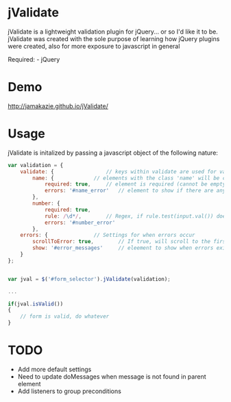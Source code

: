 jValidate
===

jValidate is a lightweight validation plugin for jQuery... or so I'd like it to be.  jValidate was created with the sole purpose of learning how jQuery plugins were created, also for more exposure to javascript in general

Required:
	- jQuery

Demo
===

http://jamakazie.github.io/jValidate/

Usage
===

jValidate is initalized by passing a javascript object of the following nature:

```javascript
var validation = {
	validate: { 				// keys within validate are used for validation
		name: {				// elements with the class 'name' will be checked for validation
			required: true,		// element is required (cannot be empty)
			errors: '#name_error'	// element to show if there are any validation issues in '.name'
		},
		number: {
			required: true,
			rule: /\d*/,		// Regex, if rule.test(input.val()) does not match, error raised 
			errors: '#number_error'
		},
	errors: {				// Settings for when errors occur
		scrollToError: true,		// If true, will scroll to the first '.errors' instance
		show: '#error_messages'		// eleement to show when errors exist
	}
};


var jval = $('#form_selector').jValidate(validation);

...

if(jval.isValid())
{
	// form is valid, do whatever
}
```

TODO
===

* Add more default settings
* Need to update doMessages when message is not found in parent element
* Add listeners to group preconditions
